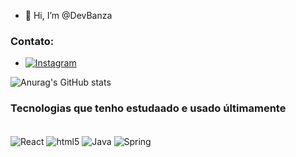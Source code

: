 
- 👋 Hi, I’m @DevBanza
### Contato:
- [![Instagram](https://img.shields.io/badge/Instagram-E4405F?style=for-the-badge&logo=instagram&logoColor=black)](https://www.instagram.com/kudy_quinau/)



![Anurag's GitHub stats](https://github-readme-stats.vercel.app/api?username=DevBanza&show_icons=true&theme=dark)


### Tecnologias que  tenho  estudaado e  usado últimamente
<div style="display: inline_block"><br/>
  <img align="center" alt="React" src="https://img.shields.io/badge/React-20232A?style=for-the-badge&logo=react&logoColor=61DAFB"/>
  <img align="center" alt="html5" src="https://img.shields.io/badge/HTML5-E34F26?style=for-the-badge&logo=html5&logoColor=white"/>
  <img align="center" alt="Java" src="https://img.shields.io/badge/Java-ED8B00?style=for-the-badge&logo=java&logoColor=white"/>
  <img align="center" alt="Spring" src="https://img.shields.io/badge/Spring-6DB33F?style=for-the-badge&logo=spring&logoColor=white"/>
</div>
